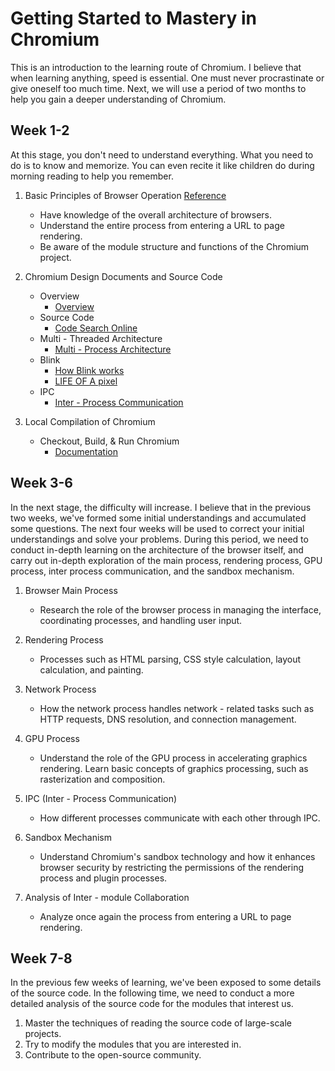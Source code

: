 # Getting Started to Mastery in Chromium

This is an introduction to the learning route of Chromium. I believe that when learning anything, speed is essential. 
One must never procrastinate or give oneself too much time. Next, we will use a period of two months to help you gain a deeper understanding of Chromium.  

## Week 1-2

At this stage, you don't need to understand everything. What you need to do is to know and memorize. You can even recite it like children do during morning reading to help you remember. 

1. Basic Principles of Browser Operation [Reference](https://blog.poetries.top/browser-working-principle/)
    - Have knowledge of the overall architecture of browsers.
    - Understand the entire process from entering a URL to page rendering.
    - Be aware of the module structure and functions of the Chromium project.

2. Chromium Design Documents and Source Code
    - Overview
        - [Overview](https://www.chromium.org/Home/)
    - Source Code
        - [Code Search Online](https://source.chromium.org/chromium/chromium/src)
    - Multi - Threaded Architecture
        - [Multi - Process Architecture](https://www.chromium.org/developers/design-documents/multi-process-architecture/)
    - Blink
        - [How Blink works](https://docs.google.com/document/d/1aitSOucL0VHZa9Z2vbRJSyAIsAz24kX8LFByQ5xQnUg/edit?tab=t.0#heading=h.v5plba74lfde)
        - [LIFE OF A pixel](https://docs.google.com/presentation/d/1boPxbgNrTU0ddsc144rcXayGA_WF53k96imRH8Mp34Y/edit#slide=id.ga884fe665f_64_6)
    - IPC
        - [Inter - Process Communication](https://www.chromium.org/developers/design-documents/inter-process-communication/)

3. Local Compilation of Chromium
    - Checkout, Build, & Run Chromium
        - [Documentation](https://www.chromium.org/developers/how-tos/get-the-code/) 


## Week 3-6

In the next stage, the difficulty will increase. I believe that in the previous two weeks, we've formed some initial understandings and accumulated some questions. The next four weeks will be used to correct your initial understandings and solve your problems. During this period, we need to conduct in-depth learning on the architecture of the browser itself, and carry out in-depth exploration of the main process, rendering process, GPU process, inter process communication, and the sandbox mechanism. 

1. Browser Main Process
    - Research the role of the browser process in managing the interface, coordinating processes, and handling user input.

2. Rendering Process
    - Processes such as HTML parsing, CSS style calculation, layout calculation, and painting.

3. Network Process
    - How the network process handles network - related tasks such as HTTP requests, DNS resolution, and connection management.

4. GPU Process
    - Understand the role of the GPU process in accelerating graphics rendering. Learn basic concepts of graphics processing, such as rasterization and composition.

5. IPC (Inter - Process Communication)
    - How different processes communicate with each other through IPC.

6. Sandbox Mechanism
    - Understand Chromium's sandbox technology and how it enhances browser security by restricting the permissions of the rendering process and plugin processes.

7. Analysis of Inter - module Collaboration
    - Analyze once again the process from entering a URL to page rendering.


## Week 7-8

In the previous few weeks of learning, we've been exposed to some details of the source code. In the following time, we need to conduct a more detailed analysis of the source code for the modules that interest us.

1. Master the techniques of reading the source code of large-scale projects.
2. Try to modify the modules that you are interested in.
3. Contribute to the open-source community. 

